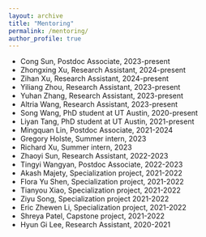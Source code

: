 ```yaml
---
layout: archive
title: "Mentoring"
permalink: /mentoring/
author_profile: true
---
```


<!-- {% if site.talkmap_link == true %}

<p style="text-decoration:underline;"><a href="/talkmap.html">See a map of all the places I've given a talk!</a></p>

{% endif %}

{% for post in site.talks reversed %}
  {% include archive-single-talk.html %}
{% endfor %} -->

* Cong Sun, Postdoc Associate, 2023-present
* Zhongxing Xu, Research Assistant, 2024-present
* Zihan Xu, Research Assistant, 2024-present
* Yiliang Zhou, Research Assistant, 2023-present
* Yuhan Zhang, Research Assistant, 2023-present
* Altria Wang, Research Assistant, 2023-present
* Song Wang, PhD student at UT Austin, 2020-present
* Liyan Tang, PhD student at UT Austin, 2021-present
* Mingquan Lin, Postdoc Associate, 2021-2024
* Gregory Holste, Summer intern, 2023
* Richard Xu, Summer intern, 2023
* Zhaoyi Sun, Research Assistant, 2022-2023
* Tingyi Wangyan, Postdoc Associate, 2022-2023
* Akash Majety, Specialization project, 2021-2022
* Flora Yu Shen, Specialization project, 2021-2022
* Tianyou Xiao, Specialization project, 2021-2022
* Ziyu Song, Specialization project 2021-2022
* Eric Zhewen Li, Specialization project, 2021-2022
* Shreya Patel, Capstone project, 2021-2022
* Hyun Gi Lee, Research Assistant, 2020-2021